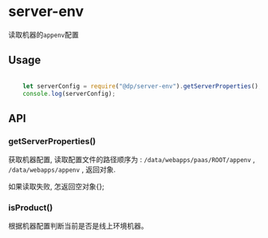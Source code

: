 # server-env
读取机器的`appenv`配置

## Usage

```javascript 
    
    let serverConfig = require("@dp/server-env").getServerProperties();
    console.log(serverConfig);
```


## API

### getServerProperties()

获取机器配置, 读取配置文件的路径顺序为 : `/data/webapps/paas/ROOT/appenv` , `/data/webapps/appenv` , 返回对象.

如果读取失败, 怎返回空对象{};


### isProduct()

根据机器配置判断当前是否是线上环境机器。